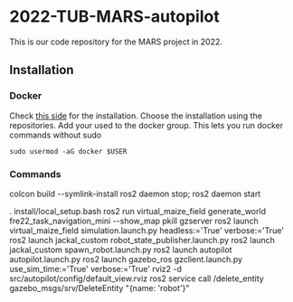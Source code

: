 # 2022-TUB-MARS-autopilot

This is our code repository for the MARS project in 2022. 

## Installation

### Docker
Check [this side](https://docs.docker.com/engine/install/ubuntu/#install-using-the-repository) for the installation. Choose the installation using the repositories.
Add your used to the docker group. This lets you run docker commands without sudo
```
sudo usermod -aG docker $USER
```

### Commands
colcon build --symlink-install
ros2 daemon stop; ros2 daemon start

. install/local_setup.bash
ros2 run virtual_maize_field generate_world fre22_task_navigation_mini --show_map
pkill gzserver
ros2 launch virtual_maize_field simulation.launch.py headless:='True' verbose:='True'
ros2 launch jackal_custom robot_state_publisher.launch.py
ros2 launch jackal_custom spawn_robot.launch.py
ros2 launch autopilot autopilot.launch.py
ros2 launch gazebo_ros gzclient.launch.py use_sim_time:='True' verbose:='True'
rviz2 -d src/autopilot/config/default_view.rviz
ros2 service call /delete_entity gazebo_msgs/srv/DeleteEntity "{name: 'robot'}"